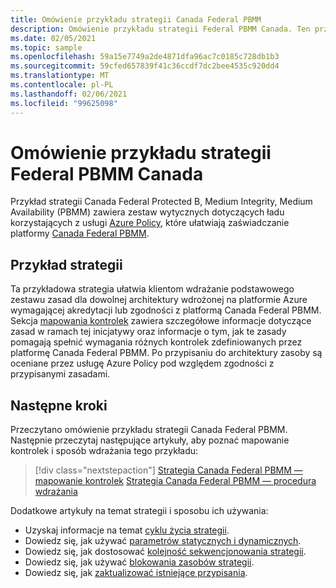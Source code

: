 ```yaml
---
title: Omówienie przykładu strategii Canada Federal PBMM
description: Omówienie przykładu strategii Federal PBMM Canada. Ten przykład strategii pomaga klientom ocenić określone mechanizmy kontroli Canada Federal PBMM.
ms.date: 02/05/2021
ms.topic: sample
ms.openlocfilehash: 59a15e7749a2de4871dfa96ac7c0185c728db1b3
ms.sourcegitcommit: 59cfed657839f41c36ccdf7dc2bee4535c920dd4
ms.translationtype: MT
ms.contentlocale: pl-PL
ms.lasthandoff: 02/06/2021
ms.locfileid: "99625098"
---
```

# <a name="overview-of-the-canada-federal-pbmm-blueprint-sample"></a>Omówienie przykładu strategii Federal PBMM Canada

Przykład strategii Canada Federal Protected B, Medium Integrity, Medium Availability (PBMM) zawiera zestaw wytycznych dotyczących ładu korzystających z usługi [Azure Policy](../../../policy/overview.md), które ułatwiają zaświadczanie platformy [Canada Federal PBMM](https://www.canada.ca/en/government/system/digital-government/digital-government-innovations/cloud-services/government-canada-security-control-profile-cloud-based-it-services.html). 

## <a name="blueprint-sample"></a>Przykład strategii

Ta przykładowa strategia ułatwia klientom wdrażanie podstawowego zestawu zasad dla dowolnej architektury wdrożonej na platformie Azure wymagającej akredytacji lub zgodności z platformą Canada Federal PBMM. Sekcja [mapowania kontrolek](./control-mapping.md) zawiera szczegółowe informacje dotyczące zasad w ramach tej inicjatywy oraz informacje o tym, jak te zasady pomagają spełnić wymagania różnych kontrolek zdefiniowanych przez platformę Canada Federal PBMM. Po przypisaniu do architektury zasoby są oceniane przez usługę Azure Policy pod względem zgodności z przypisanymi zasadami.

## <a name="next-steps"></a>Następne kroki

Przeczytano omówienie przykładu strategii Canada Federal PBMM. Następnie przeczytaj następujące artykuły, aby poznać mapowanie kontrolek i sposób wdrażania tego przykładu:

> [!div class="nextstepaction"]
> [Strategia Canada Federal PBMM — mapowanie kontrolek](./control-mapping.md)
> [Strategia Canada Federal PBMM — procedura wdrażania](./deploy.md)

Dodatkowe artykuły na temat strategii i sposobu ich używania:

- Uzyskaj informacje na temat [cyklu życia strategii](../../concepts/lifecycle.md).
- Dowiedz się, jak używać [parametrów statycznych i dynamicznych](../../concepts/parameters.md).
- Dowiedz się, jak dostosować [kolejność sekwencjonowania strategii](../../concepts/sequencing-order.md).
- Dowiedz się, jak używać [blokowania zasobów strategii](../../concepts/resource-locking.md).
- Dowiedz się, jak [zaktualizować istniejące przypisania](../../how-to/update-existing-assignments.md).
